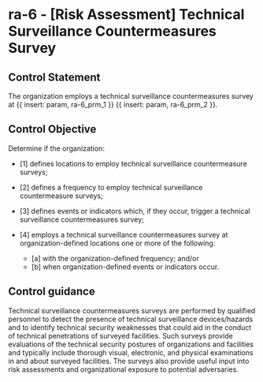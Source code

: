 # ra-6 - \[Risk Assessment\] Technical Surveillance Countermeasures Survey

## Control Statement

The organization employs a technical surveillance countermeasures survey at {{ insert: param, ra-6_prm_1 }} {{ insert: param, ra-6_prm_2 }}.

## Control Objective

Determine if the organization:

- \[1\] defines locations to employ technical surveillance countermeasure surveys;

- \[2\] defines a frequency to employ technical surveillance countermeasure surveys;

- \[3\] defines events or indicators which, if they occur, trigger a technical surveillance countermeasures survey;

- \[4\] employs a technical surveillance countermeasures survey at organization-defined locations one or more of the following:

  - \[a\] with the organization-defined frequency; and/or
  - \[b\] when organization-defined events or indicators occur.

## Control guidance

Technical surveillance countermeasures surveys are performed by qualified personnel to detect the presence of technical surveillance devices/hazards and to identify technical security weaknesses that could aid in the conduct of technical penetrations of surveyed facilities. Such surveys provide evaluations of the technical security postures of organizations and facilities and typically include thorough visual, electronic, and physical examinations in and about surveyed facilities. The surveys also provide useful input into risk assessments and organizational exposure to potential adversaries.
